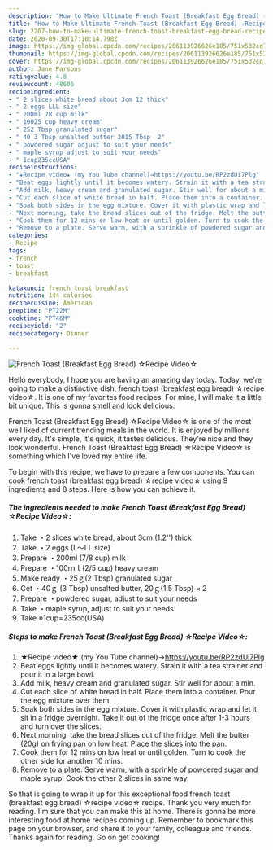 ```yaml
---
description: "How to Make Ultimate French Toast (Breakfast Egg Bread) ☆Recipe Video☆"
title: "How to Make Ultimate French Toast (Breakfast Egg Bread) ☆Recipe Video☆"
slug: 2207-how-to-make-ultimate-french-toast-breakfast-egg-bread-recipe-video
date: 2020-09-30T17:10:14.790Z
image: https://img-global.cpcdn.com/recipes/206113926626e185/751x532cq70/french-toast-breakfast-egg-bread-☆recipe-video☆-recipe-main-photo.jpg
thumbnail: https://img-global.cpcdn.com/recipes/206113926626e185/751x532cq70/french-toast-breakfast-egg-bread-☆recipe-video☆-recipe-main-photo.jpg
cover: https://img-global.cpcdn.com/recipes/206113926626e185/751x532cq70/french-toast-breakfast-egg-bread-☆recipe-video☆-recipe-main-photo.jpg
author: Jane Parsons
ratingvalue: 4.8
reviewcount: 48606
recipeingredient:
- " 2 slices white bread about 3cm 12 thick"
- " 2 eggs LLL size"
- " 200ml 78 cup milk"
- " 10025 cup heavy cream"
- " 252 Tbsp granulated sugar"
- " 40 3 Tbsp unsalted butter 2015 Tbsp  2"
- " powdered sugar adjust to suit your needs"
- " maple syrup adjust to suit your needs"
- " 1cup235ccUSA"
recipeinstructions:
- "★Recipe video★ (my You Tube channel)→https://youtu.be/RP2zdUi7Plg"
- "Beat eggs lightly until it becomes watery. Strain it with a tea strainer and pour it in a large bowl."
- "Add milk, heavy cream and granulated sugar. Stir well for about a min."
- "Cut each slice of white bread in half. Place them into a container. Pour the egg mixture over them."
- "Soak both sides in the egg mixture. Cover it with plastic wrap and let it sit in a fridge overnight. Take it out of the fridge once after 1-3 hours and turn over the slices."
- "Next morning, take the bread slices out of the fridge. Melt the butter (20g) on frying pan on low heat. Place the slices into the pan."
- "Cook them for 12 mins on low heat or until golden. Turn to cook the other side for another 10 mins."
- "Remove to a plate. Serve warm, with a sprinkle of powdered sugar and maple syrup. Cook the other 2 slices in same way."
categories:
- Recipe
tags:
- french
- toast
- breakfast

katakunci: french toast breakfast 
nutrition: 144 calories
recipecuisine: American
preptime: "PT22M"
cooktime: "PT46M"
recipeyield: "2"
recipecategory: Dinner

---
```



![French Toast (Breakfast Egg Bread) ☆Recipe Video☆](https://img-global.cpcdn.com/recipes/206113926626e185/751x532cq70/french-toast-breakfast-egg-bread-☆recipe-video☆-recipe-main-photo.jpg)

Hello everybody, I hope you are having an amazing day today. Today, we're going to make a distinctive dish, french toast (breakfast egg bread) ☆recipe video☆. It is one of my favorites food recipes. For mine, I will make it a little bit unique. This is gonna smell and look delicious.

French Toast (Breakfast Egg Bread) ☆Recipe Video☆ is one of the most well liked of current trending meals in the world. It is enjoyed by millions every day. It's simple, it's quick, it tastes delicious. They're nice and they look wonderful. French Toast (Breakfast Egg Bread) ☆Recipe Video☆ is something which I've loved my entire life.




To begin with this recipe, we have to prepare a few components. You can cook french toast (breakfast egg bread) ☆recipe video☆ using 9 ingredients and 8 steps. Here is how you can achieve it.

<!--inarticleads1-->

##### The ingredients needed to make French Toast (Breakfast Egg Bread) ☆Recipe Video☆:

1. Take  ・2 slices white bread, about 3cm (1.2&#39;&#39;) thick
1. Take  ・2 eggs (L～LL size)
1. Prepare  ・200ml (7/8 cup) milk
1. Prepare  ・100ｍｌ(2/5 cup) heavy cream
1. Make ready  ・25ｇ(2 Tbsp) granulated sugar
1. Get  ・40ｇ (3 Tbsp) unsalted butter, 20ｇ(1.5 Tbsp) × 2
1. Prepare  ・powdered sugar, adjust to suit your needs
1. Take  ・maple syrup, adjust to suit your needs
1. Take  ※1cup=235cc(USA)




<!--inarticleads2-->

##### Steps to make French Toast (Breakfast Egg Bread) ☆Recipe Video☆:

1. ★Recipe video★ (my You Tube channel)→https://youtu.be/RP2zdUi7Plg
1. Beat eggs lightly until it becomes watery. Strain it with a tea strainer and pour it in a large bowl.
1. Add milk, heavy cream and granulated sugar. Stir well for about a min.
1. Cut each slice of white bread in half. Place them into a container. Pour the egg mixture over them.
1. Soak both sides in the egg mixture. Cover it with plastic wrap and let it sit in a fridge overnight. Take it out of the fridge once after 1-3 hours and turn over the slices.
1. Next morning, take the bread slices out of the fridge. Melt the butter (20g) on frying pan on low heat. Place the slices into the pan.
1. Cook them for 12 mins on low heat or until golden. Turn to cook the other side for another 10 mins.
1. Remove to a plate. Serve warm, with a sprinkle of powdered sugar and maple syrup. Cook the other 2 slices in same way.




So that is going to wrap it up for this exceptional food french toast (breakfast egg bread) ☆recipe video☆ recipe. Thank you very much for reading. I'm sure that you can make this at home. There is gonna be more interesting food at home recipes coming up. Remember to bookmark this page on your browser, and share it to your family, colleague and friends. Thanks again for reading. Go on get cooking!
